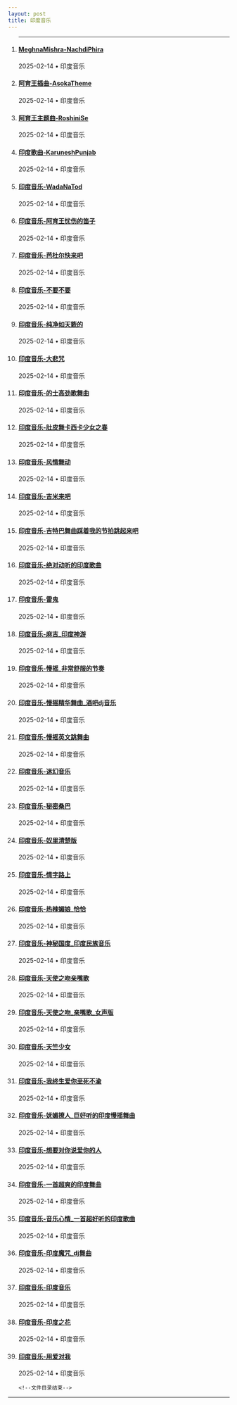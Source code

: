 ```yaml
---
layout: post
title: 印度音乐
---
```

<ol class="time-line">
    <hr />
    <!--文件目录 -->
<li><h4 class="time-line-title"><a href="{{ site.baseurl }}/music/india/1070001.html" target="_blank">MeghnaMishra-NachdiPhira</a></h4><div class="time-line-mate"><time datetime="2025-02-14 00:00:00 +0800" class="post-list__meta--date date">2025-02-14</time> &#8226; <span class="post-list__meta--tags tags">印度音乐</span></div></li>
<li><h4 class="time-line-title"><a href="{{ site.baseurl }}/music/india/1070002.html" target="_blank">阿育王插曲-AsokaTheme</a></h4><div class="time-line-mate"><time datetime="2025-02-14 00:00:00 +0800" class="post-list__meta--date date">2025-02-14</time> &#8226; <span class="post-list__meta--tags tags">印度音乐</span></div></li>
<li><h4 class="time-line-title"><a href="{{ site.baseurl }}/music/india/1070003.html" target="_blank">阿育王主题曲-RoshiniSe</a></h4><div class="time-line-mate"><time datetime="2025-02-14 00:00:00 +0800" class="post-list__meta--date date">2025-02-14</time> &#8226; <span class="post-list__meta--tags tags">印度音乐</span></div></li>
<li><h4 class="time-line-title"><a href="{{ site.baseurl }}/music/india/1070004.html" target="_blank">印度歌曲-KaruneshPunjab</a></h4><div class="time-line-mate"><time datetime="2025-02-14 00:00:00 +0800" class="post-list__meta--date date">2025-02-14</time> &#8226; <span class="post-list__meta--tags tags">印度音乐</span></div></li>
<li><h4 class="time-line-title"><a href="{{ site.baseurl }}/music/india/1070005.html" target="_blank">印度音乐-WadaNaTod</a></h4><div class="time-line-mate"><time datetime="2025-02-14 00:00:00 +0800" class="post-list__meta--date date">2025-02-14</time> &#8226; <span class="post-list__meta--tags tags">印度音乐</span></div></li>
<li><h4 class="time-line-title"><a href="{{ site.baseurl }}/music/india/1070006.html" target="_blank">印度音乐-阿育王忧伤的笛子</a></h4><div class="time-line-mate"><time datetime="2025-02-14 00:00:00 +0800" class="post-list__meta--date date">2025-02-14</time> &#8226; <span class="post-list__meta--tags tags">印度音乐</span></div></li>
<li><h4 class="time-line-title"><a href="{{ site.baseurl }}/music/india/1070007.html" target="_blank">印度音乐-芭杜尔快来吧</a></h4><div class="time-line-mate"><time datetime="2025-02-14 00:00:00 +0800" class="post-list__meta--date date">2025-02-14</time> &#8226; <span class="post-list__meta--tags tags">印度音乐</span></div></li>
<li><h4 class="time-line-title"><a href="{{ site.baseurl }}/music/india/1070008.html" target="_blank">印度音乐-不要不要</a></h4><div class="time-line-mate"><time datetime="2025-02-14 00:00:00 +0800" class="post-list__meta--date date">2025-02-14</time> &#8226; <span class="post-list__meta--tags tags">印度音乐</span></div></li>
<li><h4 class="time-line-title"><a href="{{ site.baseurl }}/music/india/1070009.html" target="_blank">印度音乐-纯净如天簌的</a></h4><div class="time-line-mate"><time datetime="2025-02-14 00:00:00 +0800" class="post-list__meta--date date">2025-02-14</time> &#8226; <span class="post-list__meta--tags tags">印度音乐</span></div></li>
<li><h4 class="time-line-title"><a href="{{ site.baseurl }}/music/india/1070010.html" target="_blank">印度音乐-大悲咒</a></h4><div class="time-line-mate"><time datetime="2025-02-14 00:00:00 +0800" class="post-list__meta--date date">2025-02-14</time> &#8226; <span class="post-list__meta--tags tags">印度音乐</span></div></li>
<li><h4 class="time-line-title"><a href="{{ site.baseurl }}/music/india/1070011.html" target="_blank">印度音乐-的士高劲歌舞曲</a></h4><div class="time-line-mate"><time datetime="2025-02-14 00:00:00 +0800" class="post-list__meta--date date">2025-02-14</time> &#8226; <span class="post-list__meta--tags tags">印度音乐</span></div></li>
<li><h4 class="time-line-title"><a href="{{ site.baseurl }}/music/india/1070012.html" target="_blank">印度音乐-肚皮舞卡西卡少女之春</a></h4><div class="time-line-mate"><time datetime="2025-02-14 00:00:00 +0800" class="post-list__meta--date date">2025-02-14</time> &#8226; <span class="post-list__meta--tags tags">印度音乐</span></div></li>
<li><h4 class="time-line-title"><a href="{{ site.baseurl }}/music/india/1070013.html" target="_blank">印度音乐-风情舞动</a></h4><div class="time-line-mate"><time datetime="2025-02-14 00:00:00 +0800" class="post-list__meta--date date">2025-02-14</time> &#8226; <span class="post-list__meta--tags tags">印度音乐</span></div></li>
<li><h4 class="time-line-title"><a href="{{ site.baseurl }}/music/india/1070014.html" target="_blank">印度音乐-吉米来吧</a></h4><div class="time-line-mate"><time datetime="2025-02-14 00:00:00 +0800" class="post-list__meta--date date">2025-02-14</time> &#8226; <span class="post-list__meta--tags tags">印度音乐</span></div></li>
<li><h4 class="time-line-title"><a href="{{ site.baseurl }}/music/india/1070015.html" target="_blank">印度音乐-吉特巴舞曲踩着我的节拍跳起来吧</a></h4><div class="time-line-mate"><time datetime="2025-02-14 00:00:00 +0800" class="post-list__meta--date date">2025-02-14</time> &#8226; <span class="post-list__meta--tags tags">印度音乐</span></div></li>
<li><h4 class="time-line-title"><a href="{{ site.baseurl }}/music/india/1070016.html" target="_blank">印度音乐-绝对动听的印度歌曲</a></h4><div class="time-line-mate"><time datetime="2025-02-14 00:00:00 +0800" class="post-list__meta--date date">2025-02-14</time> &#8226; <span class="post-list__meta--tags tags">印度音乐</span></div></li>
<li><h4 class="time-line-title"><a href="{{ site.baseurl }}/music/india/1070017.html" target="_blank">印度音乐-雷鬼</a></h4><div class="time-line-mate"><time datetime="2025-02-14 00:00:00 +0800" class="post-list__meta--date date">2025-02-14</time> &#8226; <span class="post-list__meta--tags tags">印度音乐</span></div></li>
<li><h4 class="time-line-title"><a href="{{ site.baseurl }}/music/india/1070018.html" target="_blank">印度音乐-麻吉_印度神游</a></h4><div class="time-line-mate"><time datetime="2025-02-14 00:00:00 +0800" class="post-list__meta--date date">2025-02-14</time> &#8226; <span class="post-list__meta--tags tags">印度音乐</span></div></li>
<li><h4 class="time-line-title"><a href="{{ site.baseurl }}/music/india/1070019.html" target="_blank">印度音乐-慢摇_非常舒服的节奏</a></h4><div class="time-line-mate"><time datetime="2025-02-14 00:00:00 +0800" class="post-list__meta--date date">2025-02-14</time> &#8226; <span class="post-list__meta--tags tags">印度音乐</span></div></li>
<li><h4 class="time-line-title"><a href="{{ site.baseurl }}/music/india/1070020.html" target="_blank">印度音乐-慢摇精华舞曲_酒吧dj音乐</a></h4><div class="time-line-mate"><time datetime="2025-02-14 00:00:00 +0800" class="post-list__meta--date date">2025-02-14</time> &#8226; <span class="post-list__meta--tags tags">印度音乐</span></div></li>
<li><h4 class="time-line-title"><a href="{{ site.baseurl }}/music/india/1070021.html" target="_blank">印度音乐-慢摇英文跳舞曲</a></h4><div class="time-line-mate"><time datetime="2025-02-14 00:00:00 +0800" class="post-list__meta--date date">2025-02-14</time> &#8226; <span class="post-list__meta--tags tags">印度音乐</span></div></li>
<li><h4 class="time-line-title"><a href="{{ site.baseurl }}/music/india/1070022.html" target="_blank">印度音乐-迷幻音乐</a></h4><div class="time-line-mate"><time datetime="2025-02-14 00:00:00 +0800" class="post-list__meta--date date">2025-02-14</time> &#8226; <span class="post-list__meta--tags tags">印度音乐</span></div></li>
<li><h4 class="time-line-title"><a href="{{ site.baseurl }}/music/india/1070023.html" target="_blank">印度音乐-秘密桑巴</a></h4><div class="time-line-mate"><time datetime="2025-02-14 00:00:00 +0800" class="post-list__meta--date date">2025-02-14</time> &#8226; <span class="post-list__meta--tags tags">印度音乐</span></div></li>
<li><h4 class="time-line-title"><a href="{{ site.baseurl }}/music/india/1070024.html" target="_blank">印度音乐-奴里清楚版</a></h4><div class="time-line-mate"><time datetime="2025-02-14 00:00:00 +0800" class="post-list__meta--date date">2025-02-14</time> &#8226; <span class="post-list__meta--tags tags">印度音乐</span></div></li>
<li><h4 class="time-line-title"><a href="{{ site.baseurl }}/music/india/1070025.html" target="_blank">印度音乐-情字路上</a></h4><div class="time-line-mate"><time datetime="2025-02-14 00:00:00 +0800" class="post-list__meta--date date">2025-02-14</time> &#8226; <span class="post-list__meta--tags tags">印度音乐</span></div></li>
<li><h4 class="time-line-title"><a href="{{ site.baseurl }}/music/india/1070026.html" target="_blank">印度音乐-热辣媚娘_恰恰</a></h4><div class="time-line-mate"><time datetime="2025-02-14 00:00:00 +0800" class="post-list__meta--date date">2025-02-14</time> &#8226; <span class="post-list__meta--tags tags">印度音乐</span></div></li>
<li><h4 class="time-line-title"><a href="{{ site.baseurl }}/music/india/1070027.html" target="_blank">印度音乐-神秘国度_印度民族音乐</a></h4><div class="time-line-mate"><time datetime="2025-02-14 00:00:00 +0800" class="post-list__meta--date date">2025-02-14</time> &#8226; <span class="post-list__meta--tags tags">印度音乐</span></div></li>
<li><h4 class="time-line-title"><a href="{{ site.baseurl }}/music/india/1070028.html" target="_blank">印度音乐-天使之吻亲嘴歌</a></h4><div class="time-line-mate"><time datetime="2025-02-14 00:00:00 +0800" class="post-list__meta--date date">2025-02-14</time> &#8226; <span class="post-list__meta--tags tags">印度音乐</span></div></li>
<li><h4 class="time-line-title"><a href="{{ site.baseurl }}/music/india/1070029.html" target="_blank">印度音乐-天使之吻_亲嘴歌_女声版</a></h4><div class="time-line-mate"><time datetime="2025-02-14 00:00:00 +0800" class="post-list__meta--date date">2025-02-14</time> &#8226; <span class="post-list__meta--tags tags">印度音乐</span></div></li>
<li><h4 class="time-line-title"><a href="{{ site.baseurl }}/music/india/1070030.html" target="_blank">印度音乐-天竺少女</a></h4><div class="time-line-mate"><time datetime="2025-02-14 00:00:00 +0800" class="post-list__meta--date date">2025-02-14</time> &#8226; <span class="post-list__meta--tags tags">印度音乐</span></div></li>
<li><h4 class="time-line-title"><a href="{{ site.baseurl }}/music/india/1070031.html" target="_blank">印度音乐-我终生爱你至死不渝</a></h4><div class="time-line-mate"><time datetime="2025-02-14 00:00:00 +0800" class="post-list__meta--date date">2025-02-14</time> &#8226; <span class="post-list__meta--tags tags">印度音乐</span></div></li>
<li><h4 class="time-line-title"><a href="{{ site.baseurl }}/music/india/1070032.html" target="_blank">印度音乐-妩媚撩人_巨好听的印度慢摇舞曲</a></h4><div class="time-line-mate"><time datetime="2025-02-14 00:00:00 +0800" class="post-list__meta--date date">2025-02-14</time> &#8226; <span class="post-list__meta--tags tags">印度音乐</span></div></li>
<li><h4 class="time-line-title"><a href="{{ site.baseurl }}/music/india/1070033.html" target="_blank">印度音乐-想要对你说爱你的人</a></h4><div class="time-line-mate"><time datetime="2025-02-14 00:00:00 +0800" class="post-list__meta--date date">2025-02-14</time> &#8226; <span class="post-list__meta--tags tags">印度音乐</span></div></li>
<li><h4 class="time-line-title"><a href="{{ site.baseurl }}/music/india/1070034.html" target="_blank">印度音乐-一首超爽的印度舞曲</a></h4><div class="time-line-mate"><time datetime="2025-02-14 00:00:00 +0800" class="post-list__meta--date date">2025-02-14</time> &#8226; <span class="post-list__meta--tags tags">印度音乐</span></div></li>
<li><h4 class="time-line-title"><a href="{{ site.baseurl }}/music/india/1070035.html" target="_blank">印度音乐-音乐心情_一首超好听的印度歌曲</a></h4><div class="time-line-mate"><time datetime="2025-02-14 00:00:00 +0800" class="post-list__meta--date date">2025-02-14</time> &#8226; <span class="post-list__meta--tags tags">印度音乐</span></div></li>
<li><h4 class="time-line-title"><a href="{{ site.baseurl }}/music/india/1070036.html" target="_blank">印度音乐-印度魔咒_dj舞曲</a></h4><div class="time-line-mate"><time datetime="2025-02-14 00:00:00 +0800" class="post-list__meta--date date">2025-02-14</time> &#8226; <span class="post-list__meta--tags tags">印度音乐</span></div></li>
<li><h4 class="time-line-title"><a href="{{ site.baseurl }}/music/india/1070037.html" target="_blank">印度音乐-印度音乐</a></h4><div class="time-line-mate"><time datetime="2025-02-14 00:00:00 +0800" class="post-list__meta--date date">2025-02-14</time> &#8226; <span class="post-list__meta--tags tags">印度音乐</span></div></li>
<li><h4 class="time-line-title"><a href="{{ site.baseurl }}/music/india/1070038.html" target="_blank">印度音乐-印度之花</a></h4><div class="time-line-mate"><time datetime="2025-02-14 00:00:00 +0800" class="post-list__meta--date date">2025-02-14</time> &#8226; <span class="post-list__meta--tags tags">印度音乐</span></div></li>
<li><h4 class="time-line-title"><a href="{{ site.baseurl }}/music/india/1070039.html" target="_blank">印度音乐-用爱对我</a></h4><div class="time-line-mate"><time datetime="2025-02-14 00:00:00 +0800" class="post-list__meta--date date">2025-02-14</time> &#8226; <span class="post-list__meta--tags tags">印度音乐</span></div></li>
 
    <!--文件目录结束-->
  </ol>
<hr>